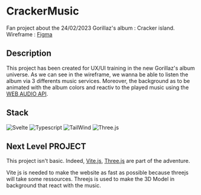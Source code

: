 # CrackerMusic
Fan project about the 24/02/2023 Gorillaz's album : Cracker island. 
Wireframe : [Figma](https://www.figma.com/file/DzisECDtdLAua38NwQWofc/CrackerMusic?node-id=0%3A1&t=lhPleUOF9514jqni-1)

## Description
This project has been created for UX/UI training in the new Gorillaz's album universe. 
As we can see in the wireframe, we wanna be able to listen the album via 3 differents music services.
Moreover, the background as to be animated with the album colors and reactiv to the played music using the [WEB AUDIO API](https://developer.mozilla.org/en-US/docs/web/api/web_audio_api).

## Stack
![Svelte](https://img.icons8.com/doodle/256/svetle.png "Svelte")
![Typescript](https://img.icons8.com/color/256/typescript.png "TypeScript")
![TailWind](https://img.icons8.com/color/256/tailwindcss.png "Tailwind")
![Three.js](https://seeklogo.com/images/T/three-js-logo-07A32307F1-seeklogo.com.png "Three.js ( SvelThree )")

## Next Level PROJECT
This project isn't basic.
Indeed, [Vite.js](https://vitejs.dev/), [Three.js](https://threejs.org/) are part of the adventure.

Vite js is needed to make the website as fast as possible because threejs will take some ressources. 
Threejs is used to make the 3D Model in background that react with the music.
